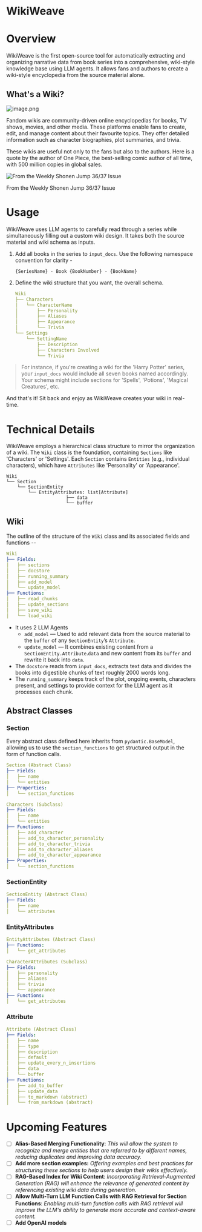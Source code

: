 # WikiWeave

# Overview

WikiWeave is the first open-source tool for automatically extracting and organizing narrative data from book series into a comprehensive, wiki-style knowledge base using LLM agents. It allows fans and authors to create a wiki-style encyclopedia from the source material alone. 

## What's a Wiki?

![image.png](assets/mistborn_wiki_ss.png)

Fandom wikis are community-driven online encyclopedias for books, TV shows, movies, and other media. These platforms enable fans to create, edit, and manage content about their favourite topics. They offer detailed information such as character biographies, plot summaries, and trivia.

These wikis are useful not only to the fans but also to the authors. Here is a quote by the author of One Piece, the best-selling comic author of all time, with 500 million copies in global sales.

![From the Weekly Shonen Jump 36/37 Issue](assets/oda_wiki_ref.png)

From the Weekly Shonen Jump 36/37 Issue

# Usage

WikiWeave uses LLM agents to carefully read through a series while simultaneously filling out a custom wiki design.  It takes both the source material and wiki schema as inputs. 

1. Add all books in the series to `input_docs`.  Use the following namespace convention for clarity -
    
    ```
    {SeriesName} - Book {BookNumber} - {BookName}
    ```
    
2. Define the wiki structure that you want, the overall schema. 
    
    ```yaml
    Wiki
    ├── Characters
    │   └── CharacterName
    │       ├── Personality
    │       ├── Aliases
    │       ├── Appearance
    │       └── Trivia
    └── Settings
        └── SettingName
            ├── Description
            ├── Characters Involved
            └── Trivia
    ```
    

> For instance, if you're creating a wiki for the 'Harry Potter' series, your `input_docs` would include all seven books named accordingly. Your schema might include sections for 'Spells', 'Potions', 'Magical Creatures', etc.
> 

And that's it! Sit back and enjoy as WikiWeave creates your wiki in real-time. 

# Technical Details

WikiWeave employs a hierarchical class structure to mirror the organization of a wiki. The `Wiki` class is the foundation, containing `Sections` like 'Characters' or 'Settings'. Each `Section` contains `Entities` (e.g., individual characters), which have `Attributes` like 'Personality' or 'Appearance'.

```
Wiki
└── Section
    └── SectionEntity
        └── EntityAttributes: list[Attribute]
				      ├── data
				      └── buffer            
```

## Wiki

The outline of the structure of the `Wiki` class and its associated fields and functions --

```yaml
Wiki
├── Fields:
│   ├── sections
│   ├── docstore
│   ├── running_summary
│   ├── add_model
│   └── update_model
├── Functions:
│   ├── read_chunks
│   ├── update_sections
│   ├── save_wiki
│   └── load_wiki
```

- It uses 2 LLM Agents
    - `add_model` — Used to add relevant data from the source material to the `buffer` of any `SectionEntity`’s `Attribute`.
    - `update_model` —  It combines existing content from a `SectionEntity.Attribute`.`data` and new content from its `buffer` and rewrite it back into `data`.
- The `docstore` reads from `input_docs`, extracts text data and divides the books into digestible chunks of text roughly 2000 words long.
- The `running_summary` keeps track of the plot, ongoing events, characters present, and settings to provide context for the LLM agent as it processes each chunk.

## Abstract Classes

### Section

Every abstract class defined here inherits from `pydantic.BaseModel`, allowing us to use the `section_functions` to get structured output in the form of function calls.

```yaml
Section (Abstract Class)
├── Fields:
│   ├── name
│   └── entities
├── Properties:
│   └── section_functions

Characters (Subclass)
├── Fields:
│   ├── name
│   └── entities
├── Functions:
│   ├── add_character
│   ├── add_to_character_personality
│   ├── add_to_character_trivia
│   ├── add_to_character_aliases
│   ├── add_to_character_appearance
├── Properties:
│   └── section_functions
```

### SectionEntity

```yaml
SectionEntity (Abstract Class)
├── Fields:
│   ├── name
│   └── attributes
```

### EntityAttributes

```yaml
EntityAttributes (Abstract Class)
├── Functions:
│   └── get_attributes

CharacterAttributes (Subclass)
├── Fields:
│   ├── personality
│   ├── aliases
│   ├── trivia
│   └── appearance
├── Functions:
│   └── get_attributes

```

### Attribute

```yaml
Attribute (Abstract Class)
├── Fields:
│   ├── name
│   ├── type
│   ├── description
│   ├── default
│   ├── update_every_n_insertions
│   ├── data
│   └── buffer
├── Functions:
│   ├── add_to_buffer
│   ├── update_data
│   ├── to_markdown (abstract)
│   └── from_markdown (abstract)
```

# Upcoming Features

- [ ]  **Alias-Based Merging Functionality**: *This will allow the system to recognize and merge entities that are referred to by different names, reducing duplicates and improving data accuracy.*
- [ ]  **Add more section examples:** *Offering examples and best practices for structuring these sections to help users design their wikis effectively.*
- [ ]  **RAG-Based Index for Wiki Content**: *Incorporating Retrieval-Augmented Generation (RAG) will enhance the relevance of generated content by referencing existing wiki data during generation.*
- [ ]  **Allow Multi-Turn LLM Function Calls with RAG Retrieval for Section Functions**: *Enabling multi-turn function calls with RAG retrieval will improve the LLM's ability to generate more accurate and context-aware content.*
- [ ]  **Add OpenAI models**
